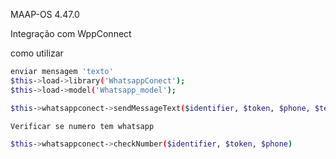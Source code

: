 MAAP-OS 4.47.0

Integração com WppConnect

como utilizar

```sh
enviar mensagem 'texto'
$this->load->library('WhatsappConect');
$this->load->model('Whatsapp_model');

$this->whatsappconect->sendMessageText($identifier, $token, $phone, $text);

Verificar se numero tem whatsapp

$this->whatsappconect->checkNumber($identifier, $token, $phone)
```
